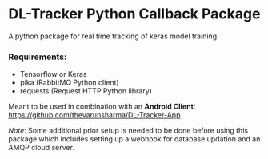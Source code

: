 # DL-Tracker Python Callback Package
A python package for real time tracking of keras model training.

### Requirements:
- Tensorflow or Keras
- pika (RabbitMQ Python client)
- requests (Request HTTP Python library)

Meant to be used in combination with an __Android Client__: https://github.com/thevarunsharma/DL-Tracker-App

_Note_: Some additional prior setup is needed to be done before using this package which includes setting up a webhook for database updation and an AMQP cloud server.
